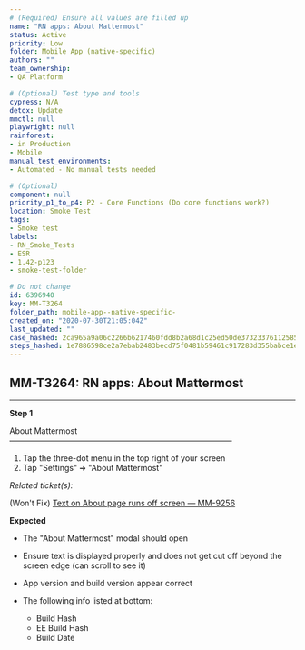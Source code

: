 ```yaml
---
# (Required) Ensure all values are filled up
name: "RN apps: About Mattermost"
status: Active
priority: Low
folder: Mobile App (native-specific)
authors: ""
team_ownership: 
- QA Platform

# (Optional) Test type and tools
cypress: N/A
detox: Update
mmctl: null
playwright: null
rainforest: 
- in Production
- Mobile
manual_test_environments: 
- Automated - No manual tests needed

# (Optional)
component: null
priority_p1_to_p4: P2 - Core Functions (Do core functions work?)
location: Smoke Test
tags: 
- Smoke test
labels: 
- RN_Smoke_Tests
- ESR
- 1.42-p123
- smoke-test-folder

# Do not change
id: 6396940
key: MM-T3264
folder_path: mobile-app--native-specific-
created_on: "2020-07-30T21:05:04Z"
last_updated: ""
case_hashed: 2ca965a9a06c2266b6217460fdd8b2a68d1c25ed50de37323376112585d7464e45e0ff26a0295cfb186e87214ed5d79c
steps_hashed: 1e7886598ce2a7ebab2483becd75f0481b59461c917283d355babce1e75874b283dc2574a7209cd7a37dc1cbb9116fd3
---
```


## MM-T3264: RN apps: About Mattermost

---

**Step 1**

About Mattermost\
————————————————————————————

1. Tap the three-dot menu in the top right of your screen
2. Tap "Settings" ➜ "About Mattermost"

_Related ticket(s):_

(Won't Fix) [Text on About page runs off screen — MM-9256](https://mattermost.atlassian.net/browse/MM-9256)

**Expected**

- The "About Mattermost" modal should open

- Ensure text is displayed properly and does not get cut off beyond the screen edge (can scroll to see it)

- App version and build version appear correct

- The following info listed at bottom:

  - Build Hash
  - EE Build Hash
  - Build Date
